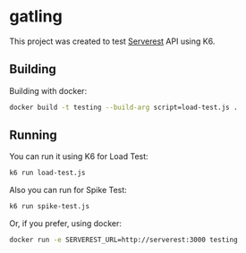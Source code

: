 # gatling
This project was created to test [Serverest](https://github.com/ServeRest/ServeRest/) API using K6.

## Building
Building with docker:
```sh
docker build -t testing --build-arg script=load-test.js .
```

## Running
You can run it using K6 for Load Test:
```sh
k6 run load-test.js
```

Also you can run for Spike Test:
```sh
k6 run spike-test.js
```

Or, if you prefer, using docker: 
```sh
docker run -e SERVEREST_URL=http://serverest:3000 testing
```